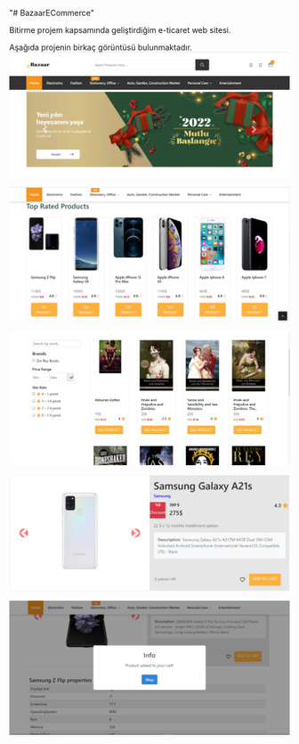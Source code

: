 "# BazaarECommerce" 

Bitirme projem kapsamında geliştirdiğim e-ticaret web sitesi.

Aşağıda projenin birkaç görüntüsü bulunmaktadır.
![](https://github.com/MuhammedEnesBicen/BazaarECommerce/blob/main/BazaarECommerce/wwwroot/images/promotionimages/homepageheader.jpg) <br />

![](https://github.com/MuhammedEnesBicen/BazaarECommerce/blob/main/BazaarECommerce/wwwroot/images/promotionimages/topratedproducts.jpg) <br />

![](https://github.com/MuhammedEnesBicen/BazaarECommerce/blob/main/BazaarECommerce/wwwroot/images/promotionimages/bookList.jpg) <br />

![](https://github.com/MuhammedEnesBicen/BazaarECommerce/blob/main/BazaarECommerce/wwwroot/images/promotionimages/productdetailnew.jpg) <br />

![](https://github.com/MuhammedEnesBicen/BazaarECommerce/blob/main/BazaarECommerce/wwwroot/images/promotionimages/addcart%20succesful.jpg) <br />

![]() <br />


